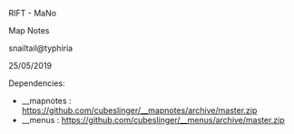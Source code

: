 RIFT - MaNo

Map Notes

snailtail@typhiria

25/05/2019

Dependencies:

 - __mapnotes : https://github.com/cubeslinger/__mapnotes/archive/master.zip
 - __menus    : https://github.com/cubeslinger/__menus/archive/master.zip

